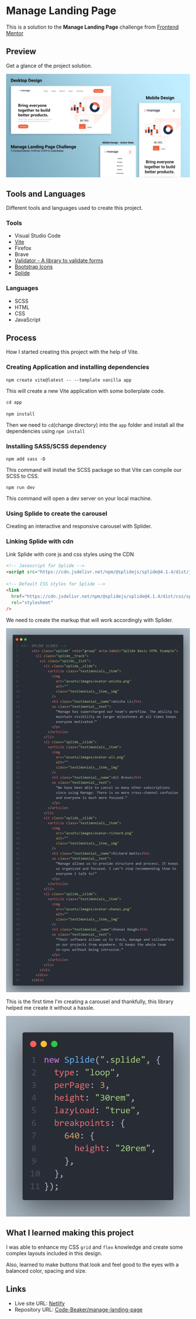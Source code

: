 # Manage Landing Page

This is a solution to the **Manage Landing Page** challenge from [Frontend Mentor](https://frontendmentor.io)

## Preview

Get a glance of the project solution.

![Preview of the Project](manage-readme-preview.jpg)

## Tools and Languages

Different tools and languages used to create this project.

### Tools

- Visual Studio Code
- [Vite](https://vitejs.dev)
- Firefox
- Brave
- [Validator - A library to validate forms]()
- [Bootstrap Icons](https://icons.getbootstrap.com)
- [Splide](https://splidejs.com/)

### Languages

- SCSS
- HTML
- CSS
- JavaScript

## Process

How I started creating this project with the help of Vite.

### Creating Application and installing dependencies

```
npm create vite@latest -- --template vanilla app
```

This will create a new Vite application with some boilerplate code.

```
cd app

npm install
```

Then we need to `cd`(change directory) into the `app` folder and install all the dependencies using `npm install`

### Installing SASS/SCSS dependency

```
npm add sass -D
```

This command will install the SCSS package so that Vite can compile our SCSS to CSS.

```
npm run dev
```

This command will open a dev server on your local machine.

### Using Splide to create the carousel

Creating an interactive and responsive carousel with Splider.

### Linking Splide with cdn

Link Splide with core js and css styles using the CDN

```html
<!-- Javascript for Splide -->
<script src="https://cdn.jsdelivr.net/npm/@splidejs/splide@4.1.4/dist/js/splide.min.js"></script>

<!-- Default CSS styles for Splide -->
<link
  href="https://cdn.jsdelivr.net/npm/@splidejs/splide@4.1.4/dist/css/splide.min.css"
  rel="stylesheet"
/>
```

We need to create the markup that will work accordingly with Splider.

![splide HTML](image-1.png)

This is the first time I'm creating a carousel and thankfully, this library helped me create it without a hassle.

![Splide usage image](image.png)

## What I learned making this project

I was able to enhance my CSS `grid` and `flex` knowledge and create some complex layouts included in this design.

Also, learned to make buttons that look and feel good to the eyes with a balanced color, spacing and size.

## Links

- Live site URL: [Netlify](https://manage-landing-code-beaker.netlify.app/)
- Repository URL: [Code-Beaker/manage-landing-page](https://github.com/Code-Beaker/manage-landing-page-code-beaker)
